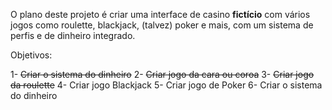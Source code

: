 O plano deste projeto é criar uma interface de casino **fictício** com vários jogos como roulette, blackjack, (talvez) poker e mais, com um sistema de perfis e de dinheiro integrado.

Objetivos:
  
  1- ~~Criar o sistema do dinheiro~~
  2- ~~Criar jogo da cara ou coroa~~
  3- ~~Criar jogo da roulette~~
  4- Criar jogo Blackjack
  5- Criar jogo de Poker
  6- Criar o sistema do dinheiro
